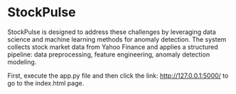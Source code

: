# StockPulse
Stock‍Pulse is designed to address‍ these challenges by lev‌eraging d⁠ata science and machine learning m‍ethods⁠ for anomaly dete‍ction. The s⁠ystem⁠ collects stock‌ marke⁠t‌ data f‌rom‍ Yahoo Financ‌e and ap⁠p‍li‍es a struc‍tu⁠red pipe⁠line:⁠ da‌ta prep‌rocessin‍g, feature engi‍neer‍ing, anomal‌y dete‍ction model‍ing.


First, execute the app.py file and then click the link: http://127.0.0.1:5000/ to go to the index.html page.
